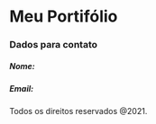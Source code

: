 # Meu Portifólio

### Dados para contato
##### Nome:
##### Email:

Todos os direitos reservados @2021.
